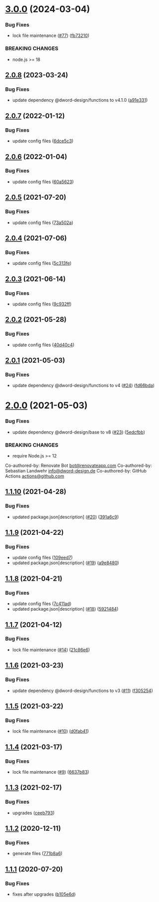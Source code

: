 # [3.0.0](https://github.com/dword-design/github-web-extension-utils/compare/v2.0.8...v3.0.0) (2024-03-04)


### Bug Fixes

* lock file maintenance ([#77](https://github.com/dword-design/github-web-extension-utils/issues/77)) ([fb73210](https://github.com/dword-design/github-web-extension-utils/commit/fb7321085358c01ec44beba5d8d08ad322861466))


### BREAKING CHANGES

* node.js >= 18

## [2.0.8](https://github.com/dword-design/github-web-extension-utils/compare/v2.0.7...v2.0.8) (2023-03-24)


### Bug Fixes

* update dependency @dword-design/functions to v4.1.0 ([a91e331](https://github.com/dword-design/github-web-extension-utils/commit/a91e331056f811bd54af817baf55a17578b8534e))

## [2.0.7](https://github.com/dword-design/github-web-extension-utils/compare/v2.0.6...v2.0.7) (2022-01-12)


### Bug Fixes

* update config files ([6dce5c3](https://github.com/dword-design/github-web-extension-utils/commit/6dce5c386b5eded74ba533dfedcbd884774dac82))

## [2.0.6](https://github.com/dword-design/github-web-extension-utils/compare/v2.0.5...v2.0.6) (2022-01-04)


### Bug Fixes

* update config files ([60a5623](https://github.com/dword-design/github-web-extension-utils/commit/60a5623368fb783403b253930e1ad16b0a17a5d5))

## [2.0.5](https://github.com/dword-design/github-web-extension-utils/compare/v2.0.4...v2.0.5) (2021-07-20)


### Bug Fixes

* update config files ([73a502a](https://github.com/dword-design/github-web-extension-utils/commit/73a502a4668dd1749110cd59c8b157bbb0ed1ae4))

## [2.0.4](https://github.com/dword-design/github-web-extension-utils/compare/v2.0.3...v2.0.4) (2021-07-06)


### Bug Fixes

* update config files ([5c313fe](https://github.com/dword-design/github-web-extension-utils/commit/5c313fe16f0aa759d2c51fe98e0804a159fac456))

## [2.0.3](https://github.com/dword-design/github-web-extension-utils/compare/v2.0.2...v2.0.3) (2021-06-14)


### Bug Fixes

* update config files ([9c932ff](https://github.com/dword-design/github-web-extension-utils/commit/9c932fff9797f477d670c240b270501030d15a1f))

## [2.0.2](https://github.com/dword-design/github-web-extension-utils/compare/v2.0.1...v2.0.2) (2021-05-28)


### Bug Fixes

* update config files ([40d40c4](https://github.com/dword-design/github-web-extension-utils/commit/40d40c471817a679beba7425deb29d17186e2a8f))

## [2.0.1](https://github.com/dword-design/github-web-extension-utils/compare/v2.0.0...v2.0.1) (2021-05-03)


### Bug Fixes

* update dependency @dword-design/functions to v4 ([#24](https://github.com/dword-design/github-web-extension-utils/issues/24)) ([fd66bda](https://github.com/dword-design/github-web-extension-utils/commit/fd66bda9d4202f8536d37fe8dd6d54df51d9f76e))

# [2.0.0](https://github.com/dword-design/github-web-extension-utils/compare/v1.1.10...v2.0.0) (2021-05-03)


### Bug Fixes

* update dependency @dword-design/base to v8 ([#23](https://github.com/dword-design/github-web-extension-utils/issues/23)) ([5edcfbb](https://github.com/dword-design/github-web-extension-utils/commit/5edcfbba578213902cc593ae6152b0642846d183))


### BREAKING CHANGES

* require Node.js >= 12

Co-authored-by: Renovate Bot <bot@renovateapp.com>
Co-authored-by: Sebastian Landwehr <info@dword-design.de>
Co-authored-by: GitHub Actions <actions@github.com>

## [1.1.10](https://github.com/dword-design/github-web-extension-utils/compare/v1.1.9...v1.1.10) (2021-04-28)


### Bug Fixes

* updated package.json[description] ([#20](https://github.com/dword-design/github-web-extension-utils/issues/20)) ([391a6c9](https://github.com/dword-design/github-web-extension-utils/commit/391a6c924234eadf2c1bf8c531829342b48a8727))

## [1.1.9](https://github.com/dword-design/github-web-extension-utils/compare/v1.1.8...v1.1.9) (2021-04-22)


### Bug Fixes

* update config files ([109eed7](https://github.com/dword-design/github-web-extension-utils/commit/109eed76a778afc1b5f73396c6787e0548704e70))
* updated package.json[description] ([#19](https://github.com/dword-design/github-web-extension-utils/issues/19)) ([a9e8480](https://github.com/dword-design/github-web-extension-utils/commit/a9e8480088be2546bb613a8a7f4a84ab0053249c))

## [1.1.8](https://github.com/dword-design/github-web-extension-utils/compare/v1.1.7...v1.1.8) (2021-04-21)


### Bug Fixes

* update config files ([7c411ad](https://github.com/dword-design/github-web-extension-utils/commit/7c411ad73873d9ba884b516ec9dbfccf1831b38a))
* updated package.json[description] ([#18](https://github.com/dword-design/github-web-extension-utils/issues/18)) ([5921484](https://github.com/dword-design/github-web-extension-utils/commit/592148411b35878834432c827fbabc95c5168da0))

## [1.1.7](https://github.com/dword-design/github-web-extension-utils/compare/v1.1.6...v1.1.7) (2021-04-12)


### Bug Fixes

* lock file maintenance ([#14](https://github.com/dword-design/github-web-extension-utils/issues/14)) ([21c86e6](https://github.com/dword-design/github-web-extension-utils/commit/21c86e668fcb21e6ac002db6fc87ac17b0768ce1))

## [1.1.6](https://github.com/dword-design/github-web-extension-utils/compare/v1.1.5...v1.1.6) (2021-03-23)


### Bug Fixes

* update dependency @dword-design/functions to v3 ([#11](https://github.com/dword-design/github-web-extension-utils/issues/11)) ([f305254](https://github.com/dword-design/github-web-extension-utils/commit/f305254d759eba6ec377ba571a1f4b2cdd10c704))

## [1.1.5](https://github.com/dword-design/github-web-extension-utils/compare/v1.1.4...v1.1.5) (2021-03-22)


### Bug Fixes

* lock file maintenance ([#10](https://github.com/dword-design/github-web-extension-utils/issues/10)) ([d0fab41](https://github.com/dword-design/github-web-extension-utils/commit/d0fab41ff80ab3aeee3410ace63377fbbd3c4bf2))

## [1.1.4](https://github.com/dword-design/github-web-extension-utils/compare/v1.1.3...v1.1.4) (2021-03-17)


### Bug Fixes

* lock file maintenance ([#9](https://github.com/dword-design/github-web-extension-utils/issues/9)) ([6637b83](https://github.com/dword-design/github-web-extension-utils/commit/6637b8322d6cea55a94ddfeaf4a15c23d24a2b68))

## [1.1.3](https://github.com/dword-design/github-web-extension-utils/compare/v1.1.2...v1.1.3) (2021-02-17)


### Bug Fixes

* upgrades ([ceeb793](https://github.com/dword-design/github-web-extension-utils/commit/ceeb793b620bcdebc59eee00afb9cf373be383f1))

## [1.1.2](https://github.com/dword-design/github-web-extension-utils/compare/v1.1.1...v1.1.2) (2020-12-11)


### Bug Fixes

* generate files ([771b8a6](https://github.com/dword-design/github-web-extension-utils/commit/771b8a6de2e047dfd716acd3eb5977238c4d60e3))

## [1.1.1](https://github.com/dword-design/github-web-extension-utils/compare/v1.1.0...v1.1.1) (2020-07-20)


### Bug Fixes

* fixes after upgrades ([b105e6d](https://github.com/dword-design/github-web-extension-utils/commit/b105e6d1151211582a6819185447a47daa6dd572))

